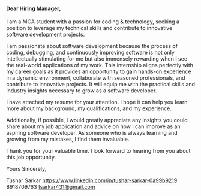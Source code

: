 
#### Dear Hiring Manager,

I am a MCA student with a passion for coding & technology, seeking a position to leverage my technical skills and contribute to innovative software development projects.

I am passionate about software development because the process of coding, debugging, and continuously improving software is not only intellectually stimulating for me but also immensely rewarding when I see the real-world applications of my work. This internship aligns perfectly with my career goals as it provides an opportunity to gain hands-on experience in a dynamic environment, collaborate with seasoned professionals, and contribute to innovative projects. It will equip me with the practical skills and industry insights necessary to grow as a software developer.

I have attached my resume for your attention. I hope it can help you learn more about my background, my qualifications, and my experience. 

Additionally, if possible, I would greatly appreciate any insights you could share about my job application and advice on how I can improve as an aspiring software developer. As someone who is always learning and growing from my mistakes, I find them invaluable.

Thank you for your valuable time. I look forward to hearing from you about this job opportunity.


Yours Sincerely,

Tushar Sarkar
https://www.linkedin.com/in/tushar-sarkar-0a99b9219
8918709763
tsarkar431@gmail.com

